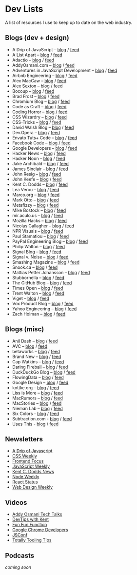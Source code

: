 # Dev Lists
A list of resources I use to keep up to date on the web industry.

## Blogs (dev + design)

+ A Drip of JavaScript – [blog](http://adripofjavascript.com) / [feed](http://feeds.feedburner.com/DesignPepper)
+ A List Apart – [blog](https://alistapart.com) / [feed](https://alistapart.com/main/feed)
+ Adactio – [blog](https://adactio.com/) / [feed](https://adactio.com/rss/)
+ AddyOsmani.com – [blog](https://medium.com/@addyosmani) / [feed](https://medium.com/feed/@addyosmani)
+ Adventures in JavaScript Development – [blog](http://rmurphey.com/) / [feed](http://rmurphey.com/atom.xml)
+ Airbnb Engineering – [blog](https://medium.com/airbnb-engineering) / [feed](https://medium.com/feed/airbnb-engineering)
+ Alex MacCaw – [blog](https://blog.alexmaccaw.com/) / [feed](https://blog.alexmaccaw.com/feed)
+ Alex Sexton – [blog](https://alexsexton.com/) / [feed](http://feeds.feedburner.com/AlexSexton)
+ Bocoup – [blog](https://bocoup.com/blog) / [feed](https://bocoup.com/feed)
+ Brad Frost – [blog](http://bradfrost.com/blog/) / [feed](http://feeds.feedburner.com/brad-frosts-blog)
+ Chromium Blog – [blog](https://blog.chromium.org/) / [feed](https://blog.chromium.org/feeds/posts/default)
+ Code as Craft – [blog](https://codeascraft.com/) / [feed](https://codeascraft.com/feed/)
+ Coding Horror – [blog](https://blog.codinghorror.com/) / [feed](http://feeds.feedburner.com/codinghorror)
+ CSS Wizardry – [blog](https://csswizardry.com/archive/) / [feed](http://feeds.feedburner.com/csswizardry)
+ CSS-Tricks – [blog](https://css-tricks.com/) / [feed](http://feeds.feedburner.com/CssTricks)
+ David Walsh Blog – [blog](https://davidwalsh.name/) / [feed](https://davidwalsh.name/feed/atom)
+ Dev.Opera – [blog](https://dev.opera.com/) / [feed](https://dev.opera.com/feed/)
+ Envato Tuts+ Code – [blog](https://code.tutsplus.com/) / [feed](https://tutsplus.com/posts.atom)
+ Facebook Code – [blog](https://code.fb.com/) / [feed](https://code.fb.com/feed/")
+ Google Developers – [blog](https://developers.google.com/web/updates/) / [feed](https://developers.google.com/web/updates/rss.xml)
+ Hacker News – [blog](https://news.ycombinator.com/) / [feed](https://news.ycombinator.com/rss)
+ Hacker Noon – [blog](https://hackernoon.com/) / [feed](https://hackernoon.com/feed)
+ Jake Archibald – [blog](https://jakearchibald.com) / [feed](https://jakearchibald.com/posts.rss)
+ James Sinclair – [blog](https://jrsinclair.com/) / [feed](http://jrsinclair.com/index.rss)
+ John Resig – [blog](https://johnresig.com/) / [feed](https://feeds.feedburner.com/JohnResig)
+ John Keefe – [blog](http://johnkeefe.net/) / [feed](http://johnkeefe.net/posts.atom")
+ Kent C. Dodds – [blog](https://blog.kentcdodds.com/) / [feed](https://blog.kentcdodds.com/feed)
+ Lea Verou – [blog](http://lea.verou.me/) / [feed](http://lea.verou.me/feed/)
+ Marco.org – [blog](https://marco.org/) / [feed](http://marco.org/rss")
+ Mark Otto – [blog](http://markdotto.com/) / [feed](https://feeds.feedburner.com/mdo)
+ Metafizzy – [blog](https://metafizzy.co/blog/) / [feed](https://feeds.feedburner.com/metafizzy)
+ Mike Bostock – [blog](https://bost.ocks.org/mike/) / [feed](https://bost.ocks.org/mike/index.rss)
+ mir.aculo.us – [blog](http://mir.aculo.us/) / [feed](http://mir.aculo.us/feed/atom/)
+ Mozilla Hacks – [blog](https://hacks.mozilla.org/) / [feed](https://hacks.mozilla.org/feed/)
+ Nicolas Gallagher – [blog](http://nicolasgallagher.com/) / [feed](http://nicolasgallagher.com/feed/)
+ NPR Visuals – [blog](http://blog.apps.npr.org/) / [feed](http://blog.apps.npr.org/atom.xml)
+ Paul Stamatiou – [blog](https://paulstamatiou.com/) / [feed](https://paulstamatiou.com/posts.xml)
+ PayPal Engineering Blog – [blog](https://www.paypal-engineering.com/) / [feed](https://www.paypal-engineering.com/feed/)
+ Philip Walton – [blog](https://philipwalton.com/) / [feed](http://feeds.feedburner.com/philipwalton)
+ Signal Blog – [blog](https://signal.org/blog/) / [feed](https://signal.org/blog/rss.xml)
+ Signal v. Noise – [blog](https://m.signalvnoise.com/) / [feed](http://feeds.feedburner.com/37signals/beMH)
+ Smashing Magazine – [blog](https://www.smashingmagazine.com/) / [feed](https://www.smashingmagazine.com/feed/")
+ Snook.ca – [blog](https://snook.ca/) / [feed](https://snook.ca/jonathan/index.rdf)
+ Mattias Petter Johansson – [blog](http://medium.com/@mpjme) / [feed](http://medium.com/feed/@mpjme)
+ Stubbornella – [blog](http://www.stubbornella.org/content/) / [feed](http://www.stubbornella.org/content/feed/)
+ The GitHub Blog – [blog](https://blog.github.com/) / [feed](https://blog.github.com/subscribe)
+ Times Open – [blog](https://open.nytimes.com/) / [feed](https://open.nytimes.com/feed")
+ Trent Walton – [blog](https://trentwalton.com/) / [feed](https://trentwalton.com/feed.xml")
+ Viget – [blog](https://www.viget.com/articles/category/code/) / [feed](https://feeds.feedburner.com/Viget")
+ Vox Product Blog – [blog](https://product.voxmedia.com/) / [feed](https://product.voxmedia.com/rss/index.xml)
+ Yahoo Engineering – [blog](https://yahooeng.tumblr.com/) / [feed](https://yahooeng.tumblr.com/rss)
+ Zach Holman – [blog](https://zachholman.com/) / [feed](https://zachholman.com/atom.xml)

## Blogs (misc)

+ Anil Dash – [blog](https://anildash.com/) / [feed](https://anildash.com/rss/)
+ AVC – [blog](https://avc.com/) / [feed](http://feeds.feedburner.com/avc)
+ betaworks – [blog](https://render.betaworks.com/) / [feed](https://render.betaworks.com/feed)
+ Brand New – [blog](https://www.underconsideration.com/brandnew/) / [feed](https://www.underconsideration.com/brandnew/atom.xml)
+ Cap Watkins – [blog](http://blog.capwatkins.com/) / [feed](http://blog.capwatkins.com/feed)
+ Daring Fireball – [blog](https://daringfireball.net/) / [feed](https://daringfireball.net/index.xml)
+ DuckDuckGo Blog – [blog](https://spreadprivacy.com/) / [feed](https://spreadprivacy.com/rss/)
+ FlowingData – [blog](https://flowingdata.com/) / [feed](http://feeds.feedburner.com/FlowingData)
+ Google Design – [blog](https://medium.com/google-design) / [feed](https://medium.com/feed/google-design)
+ kottke.org – [blog](https://kottke.org/) / [feed](http://feeds.kottke.org/main)
+ Liss is More – [blog](https://www.caseyliss.com/) / [feed](https://www.caseyliss.com/rss)
+ MacRumors – [blog](https://www.macrumors.com/) / [feed](https://www.macrumors.com/macrumors.xml)
+ MacStories – [blog](https://www.macstories.net/) / [feed](https://www.macstories.net/feed/)
+ Nieman Lab – [blog](http://www.niemanlab.org/) / [feed](http://feeds.feedburner.com/NiemanJournalismLab/)
+ Six Colors - [blog](https://sixcolors.com/) / [feed](http://feedpress.me/sixcolors-direct)
+ Subtraction.com - [blog](https://www.subtraction.com/) / [feed](http://feeds.feedburner.com/subtraction)
+ Uses This - [blog](https://usesthis.com/) / [feed](https://usesthis.com/feed/)

## Newsletters

+ [A Drip of Javascript](http://adripofjavascript.com/)
+ [CSS Weekly](https://css-weekly.com/)
+ [Frontend Focus](http://frontendfocus.co/)
+ [JavaScript Weekly](https://javascriptweekly.com/)
+ [Kent C. Dodds News](https://buttondown.email/kentcdodds)
+ [Node Weekly](http://nodeweekly.com/)
+ [React Status](http://react.statuscode.com/)
+ [Web Design Weekly](https://web-design-weekly.com/)

## Videos

+ [Addy Osmani Tech Talks](https://www.youtube.com/playlist?list=PLVUliVBcvz1lKS9-rcPFFXkwGOj_YX_-5)
+ [DevTips with Kent](https://www.youtube.com/playlist?list=PLV5CVI1eNcJgCrPH_e6d57KRUTiDZgs0u)
+ [Fun Fun Function](https://www.youtube.com/channel/UCO1cgjhGzsSYb1rsB4bFe4Q)
+ [Google Chrome Developers](https://www.youtube.com/user/ChromeDevelopers)
+ [JSConf](https://www.youtube.com/user/jsconfeu)
+ [Totally Tooling Tips](https://www.youtube.com/playlist?list=PLNYkxOF6rcIB3ci6nwNyLYNU6RDOU3YyL)

## Podcasts

_coming soon_
